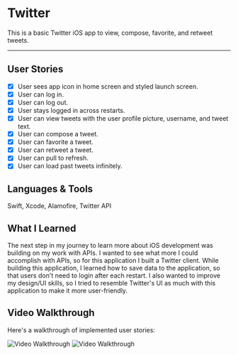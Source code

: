 # Twitter

This is a basic Twitter iOS app to view, compose, favorite, and retweet tweets.

---
## User Stories
- [x] User sees app icon in home screen and styled launch screen.
- [x] User can log in. 
- [x] User can log out. 
- [x] User stays logged in across restarts. 
- [x] User can view tweets with the user profile picture, username, and tweet text.
- [X] User can compose a tweet. 
- [X] User can favorite a tweet.
- [X] User can retweet a tweet. 
- [x] User can pull to refresh.
- [x] User can load past tweets infinitely.

## Languages & Tools
Swift, Xcode, Alamofire, Twitter API

## What I Learned
The next step in my journey to learn more about iOS development was building on my work with APIs. I wanted to see what more I could accomplish with APIs, so for this application I built a Twitter client. While building this application, I learned how to save data to the application, so that users don't need to login after each restart. I also wanted to improve my design/UI skills, so I tried to resemble Twitter's UI as much with this application to make it more user-friendly.

## Video Walkthrough
Here's a walkthrough of implemented user stories:

<img src='http://g.recordit.co/81R6v0y1Jx.gif' title='Video Walkthrough' width='' alt='Video Walkthrough' />
<img src='http://g.recordit.co/Jt3WvCoaUE.gif' title='Video Walkthrough' width='' alt='Video Walkthrough' />
